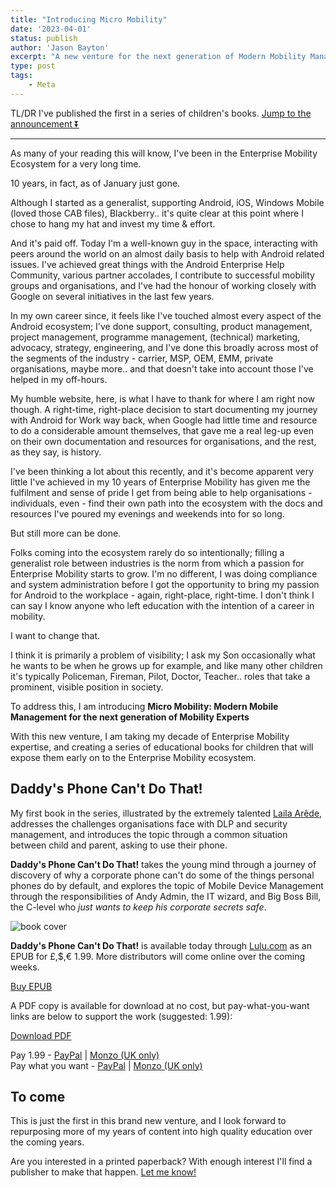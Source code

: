 ```yaml
---
title: "Introducing Micro Mobility"
date: '2023-04-01'
status: publish
author: 'Jason Bayton'
excerpt: "A new venture for the next generation of Modern Mobility Management Experts"
type: post
tags:
    - Meta
---
```


TL/DR I've published the first in a series of children's books. [Jump to the announcement ⏬](#Daddy's-Phone-Can't-Do-That!)

---

<span class="orange">A</span>s many of your reading this will know, I've been in the Enterprise Mobility Ecosystem for a very long time.

10 years, in fact, as of January just gone.

Although I started as a generalist, supporting Android, iOS, Windows Mobile (loved those CAB files), Blackberry.. it's quite clear at this <span class="orange">p</span>oint where I chose to hang my hat and invest my time & effort. 

And it's paid off. Today I'm a well-known guy in the space, interacting with peers around the world on an almost daily basis to help with Android <span class="orange">r</span>elated issues. I've achieved great things with the Android Enterprise Help Community, various partner accolades, I contribute to successful mobility groups and organisations, and I've had the honour of working closely with Google on several initiatives in the last few years.

<span class="orange">I</span>n my own career since, it feels like I've touched almost every aspect of the Android ecosystem; I've done support, consulting, product management, project management, programme management, (technical) marketing, advocacy, strategy, engineering, and I've done this broadly across most of the segments of the industry - carrier, MSP, OEM, EMM, private organisations, maybe more.. and that doesn't take into account those I've helped in my off-hours. 

My humble website, here, is what I have to thank for where I am right now though. A right-time, right-place decision to start documenting my journey with Android for Work way back, when Google had <span class="orange">l</span>ittle time and resource to do a considerable amount themselves, that gave me a real leg-up even on their own documentation and resources for organisations, and the rest, as they say, is history. 

I've been thinking a lot about this recently, and it's become apparent very little I've achieved in my 10 years of Enterprise Mobility has given me the <span class="orange">f</span>ulfilment and sense of pride I get from being able to help organisations - individuals, even - find their <span class="orange">o</span>wn path into the ecosystem with the docs and resources I've poured my evenings and weekends into for so long.

But still more can be done. 

Folks coming into the ecosystem rarely do so intentionally; filling a generalist role between industries is the norm from which a passion for Enterprise Mobility starts to grow. I'm no different, I was doing compliance and system administration before I got the <span class="orange">o</span>pportunity to bring my passion for Android to the workplace - again, right-place, right-time. I don't think I can say I know anyone who <span class="orange">l</span>eft education with the intention of a career in mobility.

I want to change that.

I think it is primarily a problem of visibility; I ask my <span class="orange">S</span>on occasionally what he wants to be when he grows up for example, and like many other children it's typically Policeman, Fireman, Pilot, Doctor, Teacher.. roles that take a prominent, visible position in society. 

To address this, I am introducing **Micro Mobility: Modern Mobile Management for the next generation of Mobility Experts**

With this new venture, I am taking my decade of Enterprise Mobility expertise, and creating a series of educational books for children that will expose them early on to the Enterprise Mobility ecosystem. 

## Daddy's Phone Can't Do That!

My first book in the series, illustrated by the extremely talented [Laila Arêde](https://lailartsy.com), addresses the challenges organisations face with DLP and security management, and introduces the topic through a common situation between child and parent, asking to use their phone.

**Daddy's Phone Can't Do That!** takes the young mind through a journey of discovery of why a corporate phone can't do some of the things personal phones do by default, and explores the topic of Mobile Device Management through the responsibilities of Andy Admin, the IT wizard, and Big Boss Bill, the C-level who _just wants to keep his corporate secrets safe_.

![book cover](https://cdn.bayton.org/uploads/2023/04/daddysphonecantdothatcover.png)

**Daddy's Phone Can't Do That!** is available today through [Lulu.com](https://www.lulu.com/shop/jason-bayton-and-laila-ar%C3%AAde/daddys-phone-cant-do-that/ebook/product-8ervv5.html) as an EPUB for £,$,€ 1.99. More distributors will come online over the coming weeks.

<a class="button button-small" href="https://www.lulu.com/shop/jason-bayton-and-laila-ar%C3%AAde/daddys-phone-cant-do-that/ebook/product-8ervv5.html">Buy EPUB</a>

A PDF copy is available for download at no cost, but pay-what-you-want links are below to support the work (suggested: 1.99):

<a class="button button-small" href="https://cdn.bayton.org/uploads/2023/04/dpcdt_lg.pdf">Download PDF</a>

Pay 1.99 - [PayPal](https://paypal.me/jasonbayton/1.99) | [Monzo (UK only)](https://monzo.me/jasonbayton/1.99)  
Pay what you want - [PayPal](https://paypal.me/jasonbayton) | [Monzo (UK only)](https://monzo.me/jasonbayton)

## To come 

This is just the first in this brand new venture, and I look forward to repurposing more of my years of content into high quality education over the coming years.

Are you interested in a printed paperback? With enough interest I'll find a publisher to make that happen. [Let me know!](https://docs.google.com/forms/d/e/1FAIpQLSdeWOEk1RzHZQj6Z5jte05H0vwK5WVMh7f7eZmD9AhQddcm6Q/viewform?usp=sf_link)
